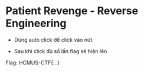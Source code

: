 # Patient Revenge - Reverse Engineering

- Dùng auto click để click vào nút.

- Sau khi click đủ số lần flag sẽ hiện lên

Flag: HCMUS-CTF{...}

